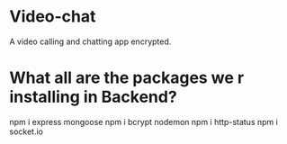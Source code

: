 # Video-chat
A video calling and chatting app encrypted.

# What all are the packages we r installing in Backend?
npm i express mongoose
npm i bcrypt nodemon
npm i http-status
npm i socket.io
